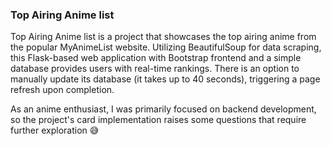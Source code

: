 <h3>Top Airing Anime list</h3>

Top Airing Anime list is a project that showcases the top airing anime from the popular MyAnimeList website.
Utilizing BeautifulSoup for data scraping, this Flask-based web application with Bootstrap frontend and a simple database
provides users with real-time rankings. There is an option to manually update its database (it takes up to 40 seconds), triggering a page refresh upon completion.

As an anime enthusiast, I was primarily focused on backend development, so the project's card implementation raises some questions that require further exploration 😅
